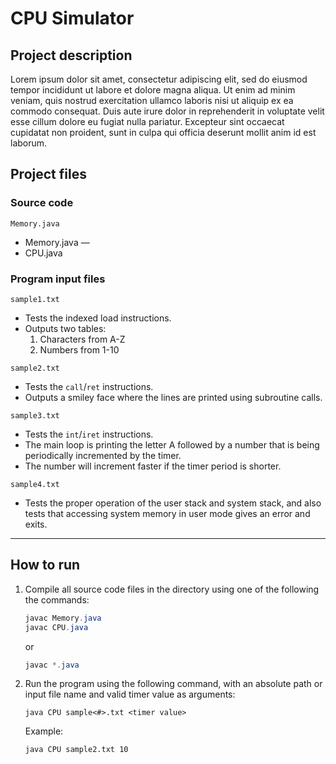 # CPU Simulator

## Project description

Lorem ipsum dolor sit amet, consectetur adipiscing elit, sed do eiusmod tempor incididunt ut labore et dolore magna aliqua. Ut enim ad minim veniam, quis nostrud exercitation ullamco laboris nisi ut aliquip ex ea commodo consequat. Duis aute irure dolor in reprehenderit in voluptate velit esse cillum dolore eu fugiat nulla pariatur. Excepteur sint occaecat cupidatat non proident, sunt in culpa qui officia deserunt mollit anim id est laborum.

## **Project files**

### **Source code**

`Memory.java`

- Memory.java —
- CPU.java

### Program i**nput files**

`sample1.txt`

- Tests the indexed load instructions.
- Outputs two tables:
   1. Characters from A-Z
   2. Numbers from 1-10

`sample2.txt`

- Tests the `call`/`ret` instructions.
- Outputs a smiley face where the lines are printed using subroutine calls.

`sample3.txt`

- Tests the `int`/`iret` instructions.
- The main loop is printing the letter A followed by a number that is being periodically incremented by the timer.
- The number will increment faster if the timer period is shorter.

`sample4.txt`

- Tests the proper operation of the user stack and system stack, and also tests that accessing system memory in user mode gives an error and exits.
---

## How to run

1. Compile all source code files in the directory using one of the following the commands:

    ```java
    javac Memory.java
    javac CPU.java
    ```

   or

    ```java
    javac *.java
    ```

2. Run the program using the following command, with an absolute path or input file name and valid timer value as arguments:

    ```shell
    java CPU sample<#>.txt <timer value>
    ```

   Example:

    ```shell
    java CPU sample2.txt 10
    ```

